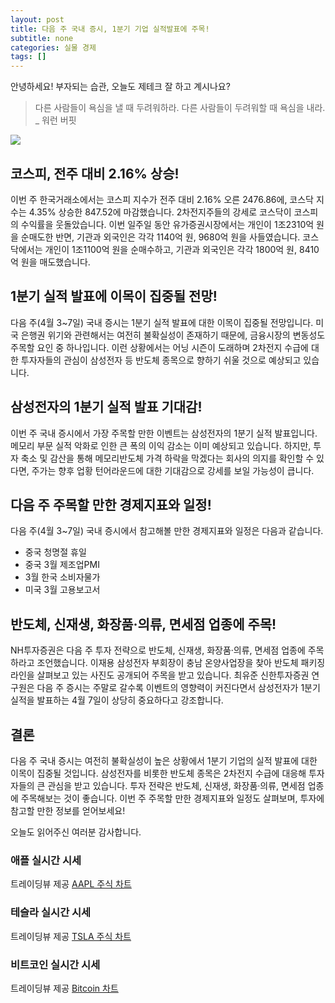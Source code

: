 ```yaml
---
layout: post
title: 다음 주 국내 증시, 1분기 기업 실적발표에 주목!
subtitle: none
categories: 실물 경제
tags: []
---
```


안녕하세요! 부자되는 습관, 오늘도 제테크 잘 하고 계시나요?

> 다른 사람들이 욕심을 낼 때 두려워하라. 다른 사람들이 두려워할 때 욕심을 내라. _ 워런 버핏






![](https://source.unsplash.com/800x450/?luxury)

##  코스피, 전주 대비 2.16% 상승!

이번 주 한국거래소에서는 코스피 지수가 전주 대비 2.16% 오른 2476.86에, 코스닥 지수는 4.35% 상승한 847.52에 마감했습니다. 2차전지주들의 강세로 코스닥이 코스피의 수익률을 웃돌았습니다. 이번 일주일 동안 유가증권시장에서는 개인이 1조2310억 원을 순매도한 반면, 기관과 외국인은 각각 1140억 원, 9680억 원을 사들였습니다. 코스닥에서는 개인이 1조1100억 원을 순매수하고, 기관과 외국인은 각각 1800억 원, 8410억 원을 매도했습니다.

## 1분기 실적 발표에 이목이 집중될 전망!

다음 주(4월 3~7일) 국내 증시는 1분기 실적 발표에 대한 이목이 집중될 전망입니다. 미국 은행권 위기와 관련해서는 여전히 불확실성이 존재하기 때문에, 금융시장의 변동성도 주목할 요인 중 하나입니다. 이런 상황에서는 어닝 시즌이 도래하며 2차전지 수급에 대한 투자자들의 관심이 삼성전자 등 반도체 종목으로 향하기 쉬울 것으로 예상되고 있습니다.

## 삼성전자의 1분기 실적 발표 기대감!

이번 주 국내 증시에서 가장 주목할 만한 이벤트는 삼성전자의 1분기 실적 발표입니다. 메모리 부문 실적 악화로 인한 큰 폭의 이익 감소는 이미 예상되고 있습니다. 하지만, 투자 축소 및 감산을 통해 메모리반도체 가격 하락을 막겠다는 회사의 의지를 확인할 수 있다면, 주가는 향후 업황 턴어라운드에 대한 기대감으로 강세를 보일 가능성이 큽니다. 

## 다음 주 주목할 만한 경제지표와 일정!

다음 주(4월 3~7일) 국내 증시에서 참고해볼 만한 경제지표와 일정은 다음과 같습니다.

- 중국 청명절 휴일
- 중국 3월 제조업PMI
- 3월 한국 소비자물가
- 미국 3월 고용보고서 

## 반도체, 신재생, 화장품·의류, 면세점 업종에 주목!

NH투자증권은 다음 주 투자 전략으로 반도체, 신재생, 화장품·의류, 면세점 업종에 주목하라고 조언했습니다. 이재용 삼성전자 부회장이 충남 온양사업장을 찾아 반도체 패키징 라인을 살펴보고 있는 사진도 공개되어 주목을 받고 있습니다. 최유준 신한투자증권 연구원은 다음 주 증시는 주말로 갈수록 이벤트의 영향력이 커진다면서 삼성전자가 1분기 실적을 발표하는 4월 7일이 상당히 중요하다고 강조합니다.

## 결론

다음 주 국내 증시는 여전히 불확실성이 높은 상황에서 1분기 기업의 실적 발표에 대한 이목이 집중될 것입니다. 삼성전자를 비롯한 반도체 종목은 2차전지 수급에 대응해 투자자들의 큰 관심을 받고 있습니다. 투자 전략은 반도체, 신재생, 화장품·의류, 면세점 업종에 주목해보는 것이 좋습니다. 이번 주 주목할 만한 경제지표와 일정도 살펴보며, 투자에 참고할 만한 정보를 얻어보세요!

오늘도 읽어주신 여러분 감사합니다.

### 애플 실시간 시세


<!-- TradingView Widget BEGIN -->
<div class="tradingview-widget-container">
  <div id="tradingview_6a264"></div>
  <div class="tradingview-widget-copyright">트레이딩뷰 제공 <a href="https://kr.tradingview.com/symbols/NASDAQ-AAPL/" rel="noopener" target="_blank"><span class="blue-text">AAPL 주식 차트</span></a></div>
  <script type="text/javascript" src="https://s3.tradingview.com/tv.js"></script>
  <script type="text/javascript">
  new TradingView.widget(
  {
  "autosize": true,
  "symbol": "NASDAQ:AAPL",
  "interval": "D",
  "timezone": "Asia/Seoul",
  "theme": "light",
  "style": "1",
  "locale": "kr",
  "toolbar_bg": "#f1f3f6",
  "enable_publishing": false,
  "hide_top_toolbar": true,
  "hide_legend": true,
  "save_image": false,
  "container_id": "tradingview_6a264"
}
  );
  </script>
</div>
<!-- TradingView Widget END -->


### 테슬라 실시간 시세


<!-- TradingView Widget BEGIN -->
<div class="tradingview-widget-container">
  <div id="tradingview_39d77"></div>
  <div class="tradingview-widget-copyright">트레이딩뷰 제공 <a href="https://kr.tradingview.com/symbols/NASDAQ-TSLA/" rel="noopener" target="_blank"><span class="blue-text">TSLA 주식 차트</span></a></div>
  <script type="text/javascript" src="https://s3.tradingview.com/tv.js"></script>
  <script type="text/javascript">
  new TradingView.widget(
  {
  "autosize": true,
  "symbol": "NASDAQ:TSLA",
  "interval": "D",
  "timezone": "Asia/Seoul",
  "theme": "light",
  "style": "1",
  "locale": "kr",
  "toolbar_bg": "#f1f3f6",
  "enable_publishing": false,
  "hide_top_toolbar": true,
  "hide_legend": true,
  "save_image": false,
  "container_id": "tradingview_39d77"
}
  );
  </script>
</div>
<!-- TradingView Widget END -->


### 비트코인 실시간 시세


<!-- TradingView Widget BEGIN -->
<div class="tradingview-widget-container">
  <div id="tradingview_3f91e"></div>
  <div class="tradingview-widget-copyright">트레이딩뷰 제공 <a href="https://kr.tradingview.com/symbols/BTCUSD/?exchange=BITSTAMP" rel="noopener" target="_blank"><span class="blue-text">Bitcoin 차트</span></a></div>
  <script type="text/javascript" src="https://s3.tradingview.com/tv.js"></script>
  <script type="text/javascript">
  new TradingView.widget(
  {
  "autosize": true,
  "symbol": "BITSTAMP:BTCUSD",
  "interval": "D",
  "timezone": "Asia/Seoul",
  "theme": "light",
  "style": "1",
  "locale": "kr",
  "toolbar_bg": "#f1f3f6",
  "enable_publishing": false,
  "hide_top_toolbar": true,
  "hide_legend": true,
  "save_image": false,
  "container_id": "tradingview_3f91e"
}
  );
  </script>
</div>
<!-- TradingView Widget END -->

